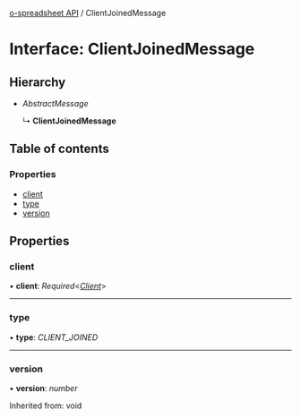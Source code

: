[o-spreadsheet API](../README.md) / ClientJoinedMessage

# Interface: ClientJoinedMessage

## Hierarchy

* *AbstractMessage*

  ↳ **ClientJoinedMessage**

## Table of contents

### Properties

- [client](clientjoinedmessage.md#client)
- [type](clientjoinedmessage.md#type)
- [version](clientjoinedmessage.md#version)

## Properties

### client

• **client**: *Required*<[*Client*](client.md)\>

___

### type

• **type**: *CLIENT_JOINED*

___

### version

• **version**: *number*

Inherited from: void
